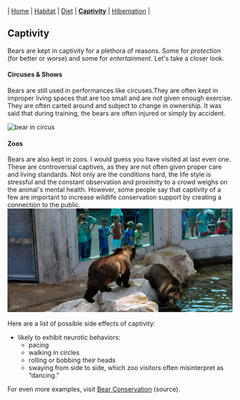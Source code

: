 | [Home](README.md) | [Habitat](page1.md) | [Diet](page2.md) | [**Captivity**](page3.md) | [Hibernation](page4.md) |
## Captivity
Bears are kept in captivity for a plethora of reasons. Some for _protection_ (for better or worse) and some for _entertainment_. Let's take a closer look.
#### Circuses & Shows
Bears are still used in performances like circuses.They are often kept in improper living spaces that are too small and are not given enough exercise. They are often carted around and subject to change in ownership. It was said that during training, the bears are often injured or simply by accident.

![bear in circus](https://media11.s-nbcnews.com/j/MSNBC/Components/Video/201910/f_mo_lon_bear_191024.focal-760x428.jpg)
#### Zoos
Bears are also kept in zoos. I would guess you have visited at last even one. These are controversial captives, as they are not often given proper care and living standards. Not only are the conditions hard, the life style is stressful and the constant observation and proximity to a crowd weighs on the animal's mental health. However, some people say that captivity of a few are important to increase wildlife conservation support by creating a connection to the public.
![bear in zoo](zooBear.png)

Here are a list of possible side effects of captivity:
* likely to exhibit neurotic behaviors:
  * pacing
  * walking in circles
  * rolling or bobbing their heads
  * swaying from side to side, which zoo visitors often misinterpret as “dancing.”

For even more examples, visit [Bear Conservation](http://www.bearconservation.org.uk/threats-captive-bears/) (source).
